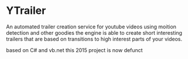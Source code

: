 # YTrailer

An automated trailer creation service for youtube videos
using moition detection and other goodies the engine is able to create short interesting trailers that are based on transitions to high interest parts of your videos.

based on C# and vb.net this 2015 project is now defunct
